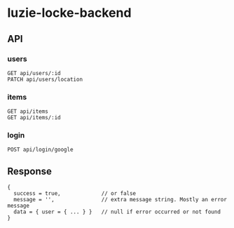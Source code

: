 # luzie-locke-backend

## API
### users
```
GET api/users/:id  
PATCH api/users/location
```

### items
```
GET api/items
GET api/items/:id
```

### login
```
POST api/login/google
```

## Response
```
{ 
  success = true,             // or false
  message = '',               // extra message string. Mostly an error message
  data = { user = { ... } }   // null if error occurred or not found
}
```